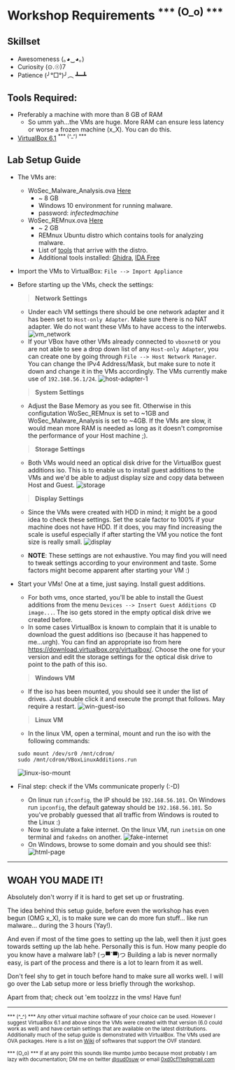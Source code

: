 # Workshop Requirements <sup>*** (O_o) ***</sup>

## Skillset

- Awesomeness (｡◕‿◕｡)
- Curiosity (⊙.☉)7
- Patience (╯°□°)╯︵ ┻━┻

## Tools Required:

- Preferably a machine with more than 8 GB of RAM
  - So umm yah...the VMs are huge. More RAM can ensure less latency or worse a frozen machine (x_X). You can do this.
- [VirtualBox 6.1](https://www.virtualbox.org/wiki/Downloads) <sup>*** (^_^) ***</sup>

## Lab Setup Guide 

- The VMs are:
  - WoSec_Malware_Analysis.ova [Here](https://drive.google.com/open?id=1UFZ3WRpGEnNaF0dMS0m_a5lOUDXYpDv1)
    - ~ 8 GB
    - Windows 10 environment for running malware.
    - password: *infectedmachine*
  - WoSec_REMnux.ova [Here](https://drive.google.com/open?id=1I80zKVPWa4J5l8t_cVW1V9URKnTUdgku)
    - ~ 2 GB
    - REMnux Ubuntu distro which contains tools for analyzing malware.
    - List of [tools](https://remnux.org/docs/distro/tools/) that arrive with the distro.
    - Additional tools installed: [Ghidra](https://ghidra-sre.org/), [IDA Free](https://www.hex-rays.com/products/ida/support/download_freeware/)

- Import the VMs to VirtualBox: `File --> Import Appliance`

- Before starting up the VMs, check the settings:

  > **Network Settings**
  - Under each VM settings there should be one network adapter and it has been set to `Host-only Adapter`. Make sure there is no NAT adapter. We do not want these VMs to have access to the interwebs.
  ![vm_network](images/network.png)
  - If your VBox have other VMs already connected to `vboxnet0` or you are not able to see a drop down list of any `Host-only Adapter`, you can create one by going through `File --> Host Network Manager`. You can change the IPv4 Address/Mask, but make sure to note it down and change it in the VMs accordingly. The VMs currently make use of `192.168.56.1/24`. 
  ![host-adapter-1](images/host-adapter-1.png)

  > **System Settings**
  - Adjust the Base Memory as you see fit. Otherwise in this configutation WoSec_REMnux is set to ~1GB and WoSec_Malware_Analysis is set to ~4GB. If the VMs are slow, it would mean more RAM is needed as long as it doesn't compromise the performance of your Host machine ;).

  > **Storage Settings**
  - Both VMs would need an optical disk drive for the VirtualBox guest additions iso. This is to enable us to install guest additions to the VMs and we'd be able to adjust display size and copy data between Host and Guest.
  ![storage](images/storage.png)

  > **Display Settings**
  - Since the VMs were created with HDD in mind; it might be a good idea to check these settings. Set the scale factor to 100% if your machine does not have HDD. If it does, you may find increasing the scale is useful especially if after starting the VM you notice the font size is really small.
  ![display](images/display.png)

  - **NOTE**: These settings are not exhaustive. You may find you will need to tweak settings according to your environment and taste. Some factors might become apparent after starting your VM :)

- Start your VMs! One at a time, just saying. Install guest additions.
  - For both vms, once started, you'll be able to install the Guest additions from the menu `Devices --> Insert Guest Additions CD image...`. The iso gets stored in the empty optical disk drive we created before.
  - In some cases VirtualBox is known to complain that it is unable to download the guest additions iso (because it has happened to me...urgh). You can find an appropriate iso from here https://download.virtualbox.org/virtualbox/. Choose the one for your version and edit the storage settings for the optical disk drive to point to the path of this iso. 

  > **Windows VM** 
  - If the iso has been mounted, you should see it under the list of drives. Just double click it and execute the prompt that follows. May require a restart.
  ![win-guest-iso](images/win-guest-iso.png)

  > **Linux VM**
  - In the linux VM, open a terminal, mount and run the iso with the following commands:
  ```
  sudo mount /dev/sr0 /mnt/cdrom/
  sudo /mnt/cdrom/VBoxLinuxAdditions.run
  ```
     ![linux-iso-mount](images/linux-iso-mount.png)

- Final step: check if the VMs communicate properly (:-D)
  - On linux run `ifconfig`, the IP should be `192.168.56.101`. On Windows run `ipconfig`, the default gateway should be `192.168.56.101`. So you've probably guessed that all traffic from Windows is routed to the Linux :)
  - Now to simulate a fake internet. On the linux VM, run `inetsim` on one terminal and `fakedns` on another. 
  ![fake-internet](images/fake-internet.png)
  - On Windows, browse to some domain and you should see this!:
  ![html-page](images/html-page.png)

---

## WOAH YOU MADE IT!

Absolutely don't worry if it is hard to get set up or frustrating.

The idea behind this setup guide, before even the workshop has even begun (OMG x_X), is to make sure we can do more fun stuff... like run malware... during the 3 hours (Yay!). 

And even if most of the time goes to setting up the lab, well then it just goes towards setting up the lab hehe. Personally this is fun. How many people do you know have a malware lab? (っ▀¯▀)つ Building a lab is never normally easy, is part of the process and there is a lot to learn from it as well.

Don't feel shy to get in touch before hand to make sure all works well. I will go over the Lab setup more or less briefly through the workshop.

Apart from that; check out 'em toolzzz in the vms! Have fun!

---

<sup>*** (^_^) *** Any other virtual machine software of your choice can be used. However I suggest VirtualBox 6.1 and above since the VMs were created with that version (6.0 could work as well) and have certain settings that are available on the latest distributions. Additionally much of the setup guide is demonstrated with VirtualBox. The VMs used are OVA packages. Here is a list on [Wiki](https://en.wikipedia.org/wiki/Open_Virtualization_Format) of softwares that support the OVF standard. </sup>

<sup>*** (O_o) *** If at any point this sounds like mumbo jumbo because most probably I am lazy with documentation; DM me on twitter [@sud0suw](https://twitter.com/sud0suw) or email 0xd0cf11e@gmail.com </sup>